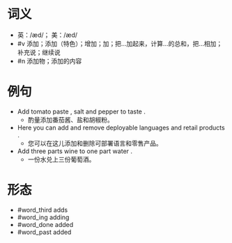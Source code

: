 # 词义
- 英：/æd/； 美：/æd/
- #v 添加；添加（特色）；增加；加；把…加起来，计算…的总和，把…相加；补充说；继续说
- #n 添加物；添加的内容
# 例句
- Add tomato paste , salt and pepper to taste .
	- 酌量添加番茄酱、盐和胡椒粉。
- Here you can add and remove deployable languages and retail products .
	- 您可以在这儿添加和删除可部署语言和零售产品。
- Add three parts wine to one part water .
	- 一份水兑上三份葡萄酒。
# 形态
- #word_third adds
- #word_ing adding
- #word_done added
- #word_past added
